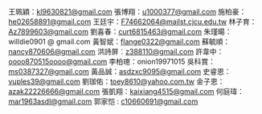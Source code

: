 王珮穎：kl9630821@gmail.com
張博翔：u1000377@gmail.com
施柏豪：he02658891@gmail.com
王廷宇：F74662064@mailst.cjcu.edu.tw
林子育：Az7899603@gmail.com
劉喜春：curt6815463@gmail.com
朱瑾暘：willdie0901 @ gmail.com
黃智斌：flange0322@gmail.com
蘇毓順：nancy870606@gmail.com
洪詩屏︰z388110@gmail.com
許韋中：oooo870515oooo@gmail.com
李柏璁：onion19971015
吳科賞：ms0387327@gmail.com
黃品誠：asdzxc9095@gmail.com
史睿恩：vuples39@gmail.com
劉珈佑：toey8610@yahoo.com.tw
金子恩：azak22226666@gmail.com
張凱翔：kaixiang4515@gmail.com
何庭瑋：mar1963asdl@gmail.com
郭家恺 : c10660691@gmail.com
